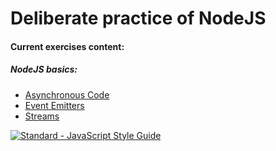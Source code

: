 # Deliberate practice of NodeJS

#### Current exercises content:  
##### NodeJS basics:
* [Asynchronous Code](NodeJS_Basics/asynchronous/)  
* [Event Emitters](NodeJS_Basics/event_emitters/)  
* [Streams](NodeJS_Basics/streams/)

[![Standard - JavaScript Style Guide](https://cdn.rawgit.com/feross/standard/master/badge.svg)](https://github.com/feross/standard)
